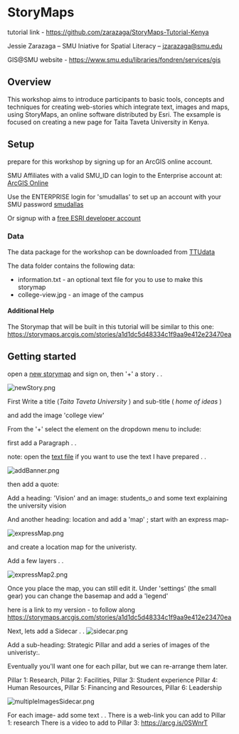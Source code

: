 # StoryMaps

tutorial link - https://github.com/zarazaga/StoryMaps-Tutorial-Kenya

Jessie Zarazaga – SMU Iniative for Spatial Literacy – jzarazaga@smu.edu

GIS@SMU website - https://www.smu.edu/libraries/fondren/services/gis

## Overview

This workshop aims to introduce participants to basic tools, concepts and techniques for creating web-stories which integrate text, images and maps, using StoryMaps, an online software distributed by Esri.   The exsample is focused on creating a new page for Taita Taveta University in Kenya.

## Setup

prepare for this workshop by signing up for an ArcGIS online account.

SMU Affiliates with a valid SMU_ID can login to the Enterprise account at: [ArcGIS Online](https://www.arcgis.com/home/index.html) 

Use the ENTERPRISE login for 'smudallas' to set up an account with your SMU password [smudallas](https://www.arcgis.com/sharing/rest/oauth2/authorize?client_id=arcgisonline&display=default&response_type=token&state=%7B%22useLandingPage%22%3Atrue%7D&expiration=20160&locale=en-us&redirect_uri=https%3A%2F%2Fwww.arcgis.com%2Fhome%2Faccountswitcher-callback.html&force_login=true&hideCancel=true&showSignupOption=true&canHandleCrossOrgSignIn=true&signuptype=esri)

Or signup with a [free ESRI developer account](https://developers.arcgis.com/sign-up/)

### Data

The data package for the workshop can be downloaded from [TTUdata](https://github.com/zarazaga/StoryMaps/tree/master/TTUdata.zip)

The data folder contains the following data:

* information.txt  - an optional text file for you to use to make this storymap
* college-view.jpg  - an image of the campus


#### Additional Help
The Storymap that will be built in this tutorial will be similar to this one: https://storymaps.arcgis.com/stories/a1d1dc5d48334c1f9aa9e412e23470ea
 
## Getting started
open a [new storymap](https://storymaps.arcgis.com/) and sign on, then '+' a story . . 

![newStory.png](./media/newStory.png)

First Write a title (*Taita Taveta University* ) and sub-title ( *home of ideas* )

and add the image 'college view' 

From the '+' select the element on the dropdown menu to include:

first add a Paragraph . . 

note: open the [text file](https://github.com/zarazaga/StoryMaps/TTU_data/information.txt) if you want to use the text I have prepared . .

![addBanner.png](./media/addBanner.png)

then add a quote:

Add a heading:  'Vision'
and an image: students_o
and some text explaining the university vision

And another heading: location
and add a 'map' ; 
start with an express map-

![expressMap.png](./media/expressMap.png)

and create a location map for the univeristy.

Add a few layers . . 

![expressMap2.png](./media/expressMap2.png)

Once you place the map, you can still edit it.
Under 'settings' (the small gear) you can change the basemap
and add a 'legend'

here is a link to my version - to follow along 
https://storymaps.arcgis.com/stories/a1d1dc5d48334c1f9aa9e412e23470ea


Next, lets add a Sidecar . . 
![sidecar.png](./media/sidecar.png)

Add a sub-heading: Strategic Pillar
and add a series of images of the univeristy:.  

Eventually you'll want one for each pillar, but we can re-arrange them later. 

Pillar 1: Research,  Pillar 2: Facilities, Pillar 3: Student experience Pillar 4: Human Resources,  Pillar 5: Financing and Resources, Pillar 6: Leadership

![multipleImagesSidecar.png](./media/multipleImagesSidecar.png)

For each image- add some text . .
There is a web-link you can add to Pillar 1: research
There is a video to add to Pillar 3: 
https://arcg.is/0SWnrT





